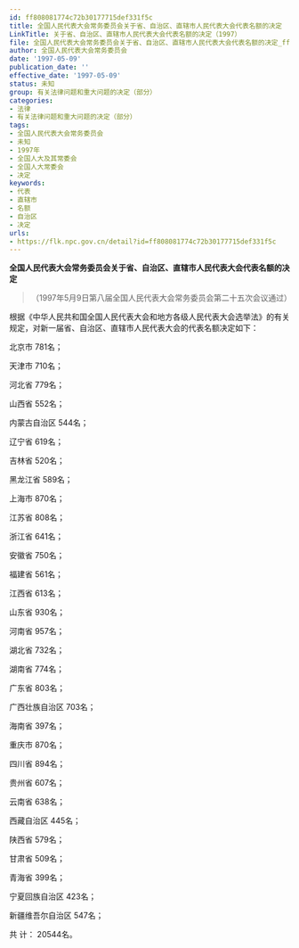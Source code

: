 ```yaml
---
id: ff808081774c72b30177715def331f5c
title: 全国人民代表大会常务委员会关于省、自治区、直辖市人民代表大会代表名额的决定
LinkTitle: 关于省、自治区、直辖市人民代表大会代表名额的决定（1997）
file: 全国人民代表大会常务委员会关于省、自治区、直辖市人民代表大会代表名额的决定_ff808081774c72b30177715def331f5c.docx
author: 全国人民代表大会常务委员会
date: '1997-05-09'
publication_date: ''
effective_date: '1997-05-09'
status: 未知
group: 有关法律问题和重大问题的决定（部分）
categories:
- 法律
- 有关法律问题和重大问题的决定（部分）
tags:
- 全国人民代表大会常务委员会
- 未知
- 1997年
- 全国人大及其常委会
- 全国人大常委会
- 决定
keywords:
- 代表
- 直辖市
- 名额
- 自治区
- 决定
urls:
- https://flk.npc.gov.cn/detail?id=ff808081774c72b30177715def331f5c
---
```


**全国人民代表大会常务委员会关于省、自治区、直辖市人民代表大会代表名额的决定**

> （1997年5月9日第八届全国人民代表大会常务委员会第二十五次会议通过）

根据《中华人民共和国全国人民代表大会和地方各级人民代表大会选举法》的有关规定，对新一届省、自治区、直辖市人民代表大会的代表名额决定如下：

北京市   781名；

天津市   710名；

河北省   779名；

山西省   552名；

内蒙古自治区   544名；

辽宁省   619名；

吉林省   520名；

黑龙江省   589名；

上海市   870名；

江苏省   808名；

浙江省   641名；

安徽省   750名；

福建省   561名；

江西省   613名；

山东省   930名；

河南省   957名；

湖北省   732名；

湖南省   774名；

广东省   803名；

广西壮族自治区   703名；

海南省   397名；

重庆市   870名；

四川省   894名；

贵州省   607名；

云南省   638名；

西藏自治区   445名；

陕西省   579名；

甘肃省   509名；

青海省   399名；

宁夏回族自治区   423名；

新疆维吾尔自治区   547名；

共   计：   20544名。
